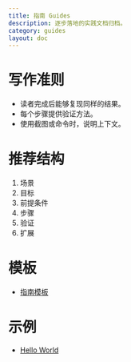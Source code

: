 ```yaml
---
title: 指南 Guides
description: 逐步落地的实践文档归档。
category: guides
layout: doc
---
```


# 写作准则
- 读者完成后能够复现同样的结果。
- 每个步骤提供验证方法。
- 使用截图或命令时，说明上下文。

# 推荐结构
1. 场景
2. 目标
3. 前提条件
4. 步骤
5. 验证
6. 扩展

# 模板
- [指南模板](/posts/templates/guide)

# 示例
- [Hello World](/posts/guides/hello-world)
